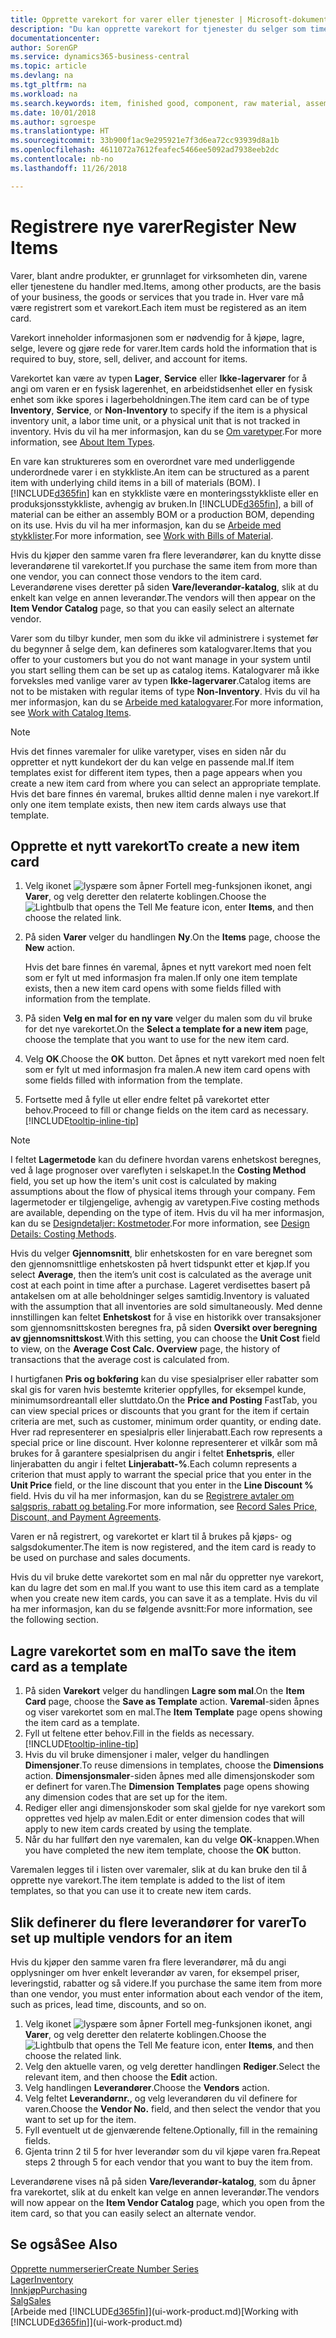 ```yaml
---
title: Opprette varekort for varer eller tjenester | Microsoft-dokumentasjon
description: "Du kan opprette varekort for tjenester du selger som timer, og for fysiske produkter, for eksempel monteringsvarer, ferdigvarer, komponenter eller råvarer, du selger fra lageret."
documentationcenter: 
author: SorenGP
ms.service: dynamics365-business-central
ms.topic: article
ms.devlang: na
ms.tgt_pltfrm: na
ms.workload: na
ms.search.keywords: item, finished good, component, raw material, assembly item
ms.date: 10/01/2018
ms.author: sgroespe
ms.translationtype: HT
ms.sourcegitcommit: 33b900f1ac9e295921e7f3d6ea72cc93939d8a1b
ms.openlocfilehash: 4611072a7612feafec5466ee5092ad7938eeb2dc
ms.contentlocale: nb-no
ms.lasthandoff: 11/26/2018

---
```

# <a name="register-new-items"></a><span data-ttu-id="268b6-103">Registrere nye varer</span><span class="sxs-lookup"><span data-stu-id="268b6-103">Register New Items</span></span>
<span data-ttu-id="268b6-104">Varer, blant andre produkter, er grunnlaget for virksomheten din, varene eller tjenestene du handler med.</span><span class="sxs-lookup"><span data-stu-id="268b6-104">Items, among other products, are the basis of your business, the goods or services that you trade in.</span></span> <span data-ttu-id="268b6-105">Hver vare må være registrert som et varekort.</span><span class="sxs-lookup"><span data-stu-id="268b6-105">Each item must be registered as an item card.</span></span>

<span data-ttu-id="268b6-106">Varekort inneholder informasjonen som er nødvendig for å kjøpe, lagre, selge, levere og gjøre rede for varer.</span><span class="sxs-lookup"><span data-stu-id="268b6-106">Item cards hold the information that is required to buy, store, sell, deliver, and account for items.</span></span>

<span data-ttu-id="268b6-107">Varekortet kan være av typen **Lager**, **Service** eller **Ikke-lagervarer** for å angi om varen er en fysisk lagerenhet, en arbeidstidsenhet eller en fysisk enhet som ikke spores i lagerbeholdningen.</span><span class="sxs-lookup"><span data-stu-id="268b6-107">The item card can be of type **Inventory**, **Service**, or **Non-Inventory** to specify if the item is a physical inventory unit, a labor time unit, or a physical unit that is not tracked in inventory.</span></span> <span data-ttu-id="268b6-108">Hvis du vil ha mer informasjon, kan du se [Om varetyper](inventory-about-item-types.md).</span><span class="sxs-lookup"><span data-stu-id="268b6-108">For more information, see [About Item Types](inventory-about-item-types.md).</span></span>

<span data-ttu-id="268b6-109">En vare kan struktureres som en overordnet vare med underliggende underordnede varer i en stykkliste.</span><span class="sxs-lookup"><span data-stu-id="268b6-109">An item can be structured as a parent item with underlying child items in a bill of materials (BOM).</span></span> <span data-ttu-id="268b6-110">I [!INCLUDE[d365fin](includes/d365fin_md.md)] kan en stykkliste være en monteringsstykkliste eller en produksjonsstykkliste, avhengig av bruken.</span><span class="sxs-lookup"><span data-stu-id="268b6-110">In [!INCLUDE[d365fin](includes/d365fin_md.md)], a bill of material can be either an assembly BOM or a production BOM, depending on its use.</span></span> <span data-ttu-id="268b6-111">Hvis du vil ha mer informasjon, kan du se [Arbeide med stykklister](inventory-how-work-BOMs.md).</span><span class="sxs-lookup"><span data-stu-id="268b6-111">For more information, see [Work with Bills of Material](inventory-how-work-BOMs.md).</span></span>

<span data-ttu-id="268b6-112">Hvis du kjøper den samme varen fra flere leverandører, kan du knytte disse leverandørene til varekortet.</span><span class="sxs-lookup"><span data-stu-id="268b6-112">If you purchase the same item from more than one vendor, you can connect those vendors to the item card.</span></span> <span data-ttu-id="268b6-113">Leverandørene vises deretter på siden **Vare/leverandør-katalog**, slik at du enkelt kan velge en annen leverandør.</span><span class="sxs-lookup"><span data-stu-id="268b6-113">The vendors will then appear on the **Item Vendor Catalog** page, so that you can easily select an alternate vendor.</span></span>

<span data-ttu-id="268b6-114">Varer som du tilbyr kunder, men som du ikke vil administrere i systemet før du begynner å selge dem, kan defineres som katalogvarer.</span><span class="sxs-lookup"><span data-stu-id="268b6-114">Items that you offer to your customers but you do not want manage in your system until you start selling them can be set up as catalog items.</span></span> <span data-ttu-id="268b6-115">Katalogvarer må ikke forveksles med vanlige varer av typen **Ikke-lagervarer**.</span><span class="sxs-lookup"><span data-stu-id="268b6-115">Catalog items are not to be mistaken with regular items of type **Non-Inventory**.</span></span> <span data-ttu-id="268b6-116">Hvis du vil ha mer informasjon, kan du se [Arbeide med katalogvarer](inventory-how-work-nonstock-items.md).</span><span class="sxs-lookup"><span data-stu-id="268b6-116">For more information, see [Work with Catalog Items](inventory-how-work-nonstock-items.md).</span></span>  

> [!NOTE]  
> <span data-ttu-id="268b6-117">Hvis det finnes varemaler for ulike varetyper, vises en siden når du oppretter et nytt kundekort der du kan velge en passende mal.</span><span class="sxs-lookup"><span data-stu-id="268b6-117">If item templates exist for different item types, then a page appears when you create a new item card from where you can select an appropriate template.</span></span> <span data-ttu-id="268b6-118">Hvis det bare finnes én varemal, brukes alltid denne malen i nye varekort.</span><span class="sxs-lookup"><span data-stu-id="268b6-118">If only one item template exists, then new item cards always use that template.</span></span>

## <a name="to-create-a-new-item-card"></a><span data-ttu-id="268b6-119">Opprette et nytt varekort</span><span class="sxs-lookup"><span data-stu-id="268b6-119">To create a new item card</span></span>
1. <span data-ttu-id="268b6-120">Velg ikonet ![lyspære som åpner Fortell meg-funksjonen](media/ui-search/search_small.png "Fortell hva du vil gjøre") ikonet, angi **Varer**, og velg deretter den relaterte koblingen.</span><span class="sxs-lookup"><span data-stu-id="268b6-120">Choose the ![Lightbulb that opens the Tell Me feature](media/ui-search/search_small.png "Tell me what you want to do") icon, enter **Items**, and then choose the related link.</span></span>  
2. <span data-ttu-id="268b6-121">På siden **Varer** velger du handlingen **Ny**.</span><span class="sxs-lookup"><span data-stu-id="268b6-121">On the **Items** page, choose the **New** action.</span></span>

    <span data-ttu-id="268b6-122">Hvis det bare finnes én varemal, åpnes et nytt varekort med noen felt som er fylt ut med informasjon fra malen.</span><span class="sxs-lookup"><span data-stu-id="268b6-122">If only one item template exists, then a new item card opens with some fields filled with information from the template.</span></span>
3. <span data-ttu-id="268b6-123">På siden **Velg en mal for en ny vare** velger du malen som du vil bruke for det nye varekortet.</span><span class="sxs-lookup"><span data-stu-id="268b6-123">On the **Select a template for a new item** page, choose the template that you want to use for the new item card.</span></span>
4. <span data-ttu-id="268b6-124">Velg **OK**.</span><span class="sxs-lookup"><span data-stu-id="268b6-124">Choose the **OK** button.</span></span> <span data-ttu-id="268b6-125">Det åpnes et nytt varekort med noen felt som er fylt ut med informasjon fra malen.</span><span class="sxs-lookup"><span data-stu-id="268b6-125">A new item card opens with some fields filled with information from the template.</span></span>
5. <span data-ttu-id="268b6-126">Fortsette med å fylle ut eller endre feltet på varekortet etter behov.</span><span class="sxs-lookup"><span data-stu-id="268b6-126">Proceed to fill or change fields on the item card as necessary.</span></span> [!INCLUDE[tooltip-inline-tip](includes/tooltip-inline-tip_md.md)]

> [!NOTE]
> <span data-ttu-id="268b6-127">I feltet **Lagermetode** kan du definere hvordan varens enhetskost beregnes, ved å lage prognoser over vareflyten i selskapet.</span><span class="sxs-lookup"><span data-stu-id="268b6-127">In the **Costing Method** field, you set up how the item's unit cost is calculated by making assumptions about the flow of physical items through your company.</span></span> <span data-ttu-id="268b6-128">Fem lagermetoder er tilgjengelige, avhengig av varetypen.</span><span class="sxs-lookup"><span data-stu-id="268b6-128">Five costing methods are available, depending on the type of item.</span></span> <span data-ttu-id="268b6-129">Hvis du vil ha mer informasjon, kan du se [Designdetaljer: Kostmetoder](design-details-costing-methods.md).</span><span class="sxs-lookup"><span data-stu-id="268b6-129">For more information, see [Design Details: Costing Methods](design-details-costing-methods.md).</span></span>
>
> <span data-ttu-id="268b6-130">Hvis du velger **Gjennomsnitt**, blir enhetskosten for en vare beregnet som den gjennomsnittlige enhetskosten på hvert tidspunkt etter et kjøp.</span><span class="sxs-lookup"><span data-stu-id="268b6-130">If you select **Average**, then the item’s unit cost is calculated as the average unit cost at each point in time after a purchase.</span></span> <span data-ttu-id="268b6-131">Lageret verdisettes basert på antakelsen om at alle beholdninger selges samtidig.</span><span class="sxs-lookup"><span data-stu-id="268b6-131">Inventory is valuated with the assumption that all inventories are sold simultaneously.</span></span> <span data-ttu-id="268b6-132">Med denne innstillingen kan feltet **Enhetskost** for å vise en historikk over transaksjoner som gjennomsnittskosten beregnes fra, på siden **Oversikt over beregning av gjennomsnittskost**.</span><span class="sxs-lookup"><span data-stu-id="268b6-132">With this setting, you can choose the **Unit Cost** field to view, on the **Average Cost Calc. Overview** page, the history of transactions that the average cost is calculated from.</span></span>

<span data-ttu-id="268b6-133">I hurtigfanen **Pris og bokføring** kan du vise spesialpriser eller rabatter som skal gis for varen hvis bestemte kriterier oppfylles, for eksempel kunde, minimumsordreantall eller sluttdato.</span><span class="sxs-lookup"><span data-stu-id="268b6-133">On the **Price and Posting** FastTab, you can view special prices or discounts that you grant for the item if certain criteria are met, such as customer, minimum order quantity, or ending date.</span></span> <span data-ttu-id="268b6-134">Hver rad representerer en spesialpris eller linjerabatt.</span><span class="sxs-lookup"><span data-stu-id="268b6-134">Each row represents a special price or line discount.</span></span> <span data-ttu-id="268b6-135">Hver kolonne representerer et vilkår som må brukes for å garantere spesialprisen du angir i feltet **Enhetspris**, eller linjerabatten du angir i feltet **Linjerabatt-%**.</span><span class="sxs-lookup"><span data-stu-id="268b6-135">Each column represents a criterion that must apply to warrant the special price that you enter in the **Unit Price** field, or the line discount that you enter in the **Line Discount %** field.</span></span> <span data-ttu-id="268b6-136">Hvis du vil ha mer informasjon, kan du se [Registrere avtaler om salgspris, rabatt og betaling](sales-how-record-sales-price-discount-payment-agreements.md).</span><span class="sxs-lookup"><span data-stu-id="268b6-136">For more information, see [Record Sales Price, Discount, and Payment Agreements](sales-how-record-sales-price-discount-payment-agreements.md).</span></span>

<span data-ttu-id="268b6-137">Varen er nå registrert, og varekortet er klart til å brukes på kjøps- og salgsdokumenter.</span><span class="sxs-lookup"><span data-stu-id="268b6-137">The item is now registered, and the item card is ready to be used on purchase and sales documents.</span></span>

<span data-ttu-id="268b6-138">Hvis du vil bruke dette varekortet som en mal når du oppretter nye varekort, kan du lagre det som en mal.</span><span class="sxs-lookup"><span data-stu-id="268b6-138">If you want to use this item card as a template when you create new item cards, you can save it as a template.</span></span> <span data-ttu-id="268b6-139">Hvis du vil ha mer informasjon, kan du se følgende avsnitt:</span><span class="sxs-lookup"><span data-stu-id="268b6-139">For more information, see the following section.</span></span>

## <a name="to-save-the-item-card-as-a-template"></a><span data-ttu-id="268b6-140">Lagre varekortet som en mal</span><span class="sxs-lookup"><span data-stu-id="268b6-140">To save the item card as a template</span></span>
1. <span data-ttu-id="268b6-141">På siden **Varekort** velger du handlingen **Lagre som mal**.</span><span class="sxs-lookup"><span data-stu-id="268b6-141">On the **Item Card** page, choose the **Save as Template** action.</span></span> <span data-ttu-id="268b6-142">**Varemal**-siden åpnes og viser varekortet som en mal.</span><span class="sxs-lookup"><span data-stu-id="268b6-142">The **Item Template** page opens showing the item card as a template.</span></span>
2. <span data-ttu-id="268b6-143">Fyll ut feltene etter behov.</span><span class="sxs-lookup"><span data-stu-id="268b6-143">Fill in the fields as necessary.</span></span> [!INCLUDE[tooltip-inline-tip](includes/tooltip-inline-tip_md.md)]
3. <span data-ttu-id="268b6-144">Hvis du vil bruke dimensjoner i maler, velger du handlingen **Dimensjoner**.</span><span class="sxs-lookup"><span data-stu-id="268b6-144">To reuse dimensions in templates, choose the **Dimensions** action.</span></span> <span data-ttu-id="268b6-145">**Dimensjonsmaler**-siden åpnes med alle dimensjonskoder som er definert for varen.</span><span class="sxs-lookup"><span data-stu-id="268b6-145">The **Dimension Templates** page opens showing any dimension codes that are set up for the item.</span></span>
4. <span data-ttu-id="268b6-146">Rediger eller angi dimensjonskoder som skal gjelde for nye varekort som opprettes ved hjelp av malen.</span><span class="sxs-lookup"><span data-stu-id="268b6-146">Edit or enter dimension codes that will apply to new item cards created by using the template.</span></span>
5. <span data-ttu-id="268b6-147">Når du har fullført den nye varemalen, kan du velge **OK**-knappen.</span><span class="sxs-lookup"><span data-stu-id="268b6-147">When you have completed the new item template, choose the **OK** button.</span></span>

<span data-ttu-id="268b6-148">Varemalen legges til i listen over varemaler, slik at du kan bruke den til å opprette nye varekort.</span><span class="sxs-lookup"><span data-stu-id="268b6-148">The item template is added to the list of item templates, so that you can use it to create new item cards.</span></span>

## <a name="to-set-up-multiple-vendors-for-an-item"></a><span data-ttu-id="268b6-149">Slik definerer du flere leverandører for varer</span><span class="sxs-lookup"><span data-stu-id="268b6-149">To set up multiple vendors for an item</span></span>  
<span data-ttu-id="268b6-150">Hvis du kjøper den samme varen fra flere leverandører, må du angi opplysninger om hver enkelt leverandør av varen, for eksempel priser, leveringstid, rabatter og så videre.</span><span class="sxs-lookup"><span data-stu-id="268b6-150">If you purchase the same item from more than one vendor, you must enter information about each vendor of the item, such as prices, lead time, discounts, and so on.</span></span>  

1.  <span data-ttu-id="268b6-151">Velg ikonet ![lyspære som åpner Fortell meg-funksjonen](media/ui-search/search_small.png "Fortell hva du vil gjøre") ikonet, angi **Varer**, og velg deretter den relaterte koblingen.</span><span class="sxs-lookup"><span data-stu-id="268b6-151">Choose the ![Lightbulb that opens the Tell Me feature](media/ui-search/search_small.png "Tell me what you want to do") icon, enter **Items**, and then choose the related link.</span></span>  
2.  <span data-ttu-id="268b6-152">Velg den aktuelle varen, og velg deretter handlingen **Rediger**.</span><span class="sxs-lookup"><span data-stu-id="268b6-152">Select the relevant item, and then choose the **Edit** action.</span></span>  
3.  <span data-ttu-id="268b6-153">Velg handlingen **Leverandører**.</span><span class="sxs-lookup"><span data-stu-id="268b6-153">Choose the **Vendors** action.</span></span>  
4.  <span data-ttu-id="268b6-154">Velg feltet **Leverandørnr.**, og velg leverandøren du vil definere for varen.</span><span class="sxs-lookup"><span data-stu-id="268b6-154">Choose the **Vendor No.** field, and then select the vendor that you want to set up for the item.</span></span>  
5.  <span data-ttu-id="268b6-155">Fyll eventuelt ut de gjenværende feltene.</span><span class="sxs-lookup"><span data-stu-id="268b6-155">Optionally, fill in the remaining fields.</span></span>  
6.  <span data-ttu-id="268b6-156">Gjenta trinn 2 til 5 for hver leverandør som du vil kjøpe varen fra.</span><span class="sxs-lookup"><span data-stu-id="268b6-156">Repeat steps 2 through 5 for each vendor that you want to buy the item from.</span></span>

<span data-ttu-id="268b6-157">Leverandørene vises nå på siden **Vare/leverandør-katalog**, som du åpner fra varekortet, slik at du enkelt kan velge en annen leverandør.</span><span class="sxs-lookup"><span data-stu-id="268b6-157">The vendors will now appear on the **Item Vendor Catalog** page, which you open from the item card, so that you can easily select an alternate vendor.</span></span>

## <a name="see-also"></a><span data-ttu-id="268b6-158">Se også</span><span class="sxs-lookup"><span data-stu-id="268b6-158">See Also</span></span>
[<span data-ttu-id="268b6-159">Opprette nummerserier</span><span class="sxs-lookup"><span data-stu-id="268b6-159">Create Number Series</span></span>](ui-create-number-series.md)  
[<span data-ttu-id="268b6-160">Lager</span><span class="sxs-lookup"><span data-stu-id="268b6-160">Inventory</span></span>](inventory-manage-inventory.md)  
[<span data-ttu-id="268b6-161">Innkjøp</span><span class="sxs-lookup"><span data-stu-id="268b6-161">Purchasing</span></span>](purchasing-manage-purchasing.md)  
[<span data-ttu-id="268b6-162">Salg</span><span class="sxs-lookup"><span data-stu-id="268b6-162">Sales</span></span>](sales-manage-sales.md)  
<span data-ttu-id="268b6-163">[Arbeide med [!INCLUDE[d365fin](includes/d365fin_md.md)]](ui-work-product.md)</span><span class="sxs-lookup"><span data-stu-id="268b6-163">[Working with [!INCLUDE[d365fin](includes/d365fin_md.md)]](ui-work-product.md)</span></span>

